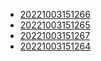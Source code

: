 - [20221003151266](/zet/20221003151266/README.md)
- [20221003151265](/zet/20221003151265/README.md)
- [20221003151267](/zet/20221003151267/README.md)
- [20221003151264](/zet/20221003151264/README.md)
